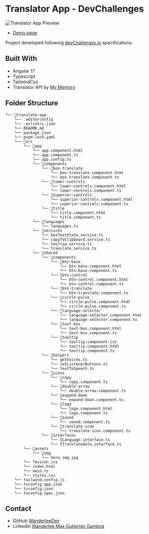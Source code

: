 # Translator App - DevChallenges

![Translator App Preview](https://www.dropbox.com/scl/fi/6yek6r2qyepibus5uutze/translateApp.png?rlkey=2boqblblmgm1xy6o2pdlw5of0&raw=1)

 - [Demo page](https://translate-app-six.vercel.app/)
 

Project developed following [devChallenges.io](https://devchallenges.io/) specifications.

## Built With

- Angular 17
- Typescript
- TailwindCss
- Translator API by [My Memory](https://mymemory.translated.net/doc/spec.php)

## Folder Structure

```
└── 📁translate-app
    └── .editorconfig
    └── .eslintrc.json
    └── README.md
    └── package.json
    └── pnpm-lock.yaml
    └── 📁src
        └── 📁app
            └── app.component.html
            └── app.component.ts
            └── app.config.ts
            └── 📁components
                └── 📁box-translate
                    └── box-translate.component.html
                    └── box-translate.component.ts
                └── 📁lower-controls
                    └── lower-controls.component.html
                    └── lower-controls.component.ts
                └── 📁superior-controls
                    └── superior-controls.component.html
                    └── superior-controls.component.ts
                └── 📁title
                    └── title.component.html
                    └── title.component.ts
            └── 📁languages
                └── languages.ts
            └── 📁services
                └── boxTextState.service.ts
                └── copyToClipboard.service.ts
                └── tooltip.service.ts
                └── translate.service.ts
            └── 📁shared
                └── 📁components
                    └── 📁btn-base
                        └── btn-base.component.html
                        └── btn-base.component.ts
                    └── 📁btn-control
                        └── btn-control.component.html
                        └── btn-control.component.ts
                    └── 📁btn-translate
                        └── btn-translate.component.ts
                    └── 📁circle-pulse
                        └── circle-pulse.component.html
                        └── circle-pulse.component.ts
                    └── 📁language-selector
                        └── language-selector.component.html
                        └── language-selector.component.ts
                    └── 📁text-box
                        └── text-box.component.html
                        └── text-box.component.ts
                    └── 📁tooltip
                        └── tooltip.component.css
                        └── tooltip.component.html
                        └── tooltip.component.ts
                └── 📁helpers
                    └── getVoices.ts
                    └── setListenerButtons.ts
                    └── textToSpeech.ts
                └── 📁icons
                    └── 📁copy
                        └── copy.component.ts
                    └── 📁double-arrow
                        └── double-arrow.component.ts
                    └── 📁expand-down
                        └── expand-down.component.ts
                    └── 📁logo
                        └── logo.component.html
                        └── logo.component.ts
                    └── 📁sound
                        └── sound.component.ts
                    └── 📁translate-icon
                        └── translate-icon.component.ts
                └── 📁interfaces
                    └── ILanguage.interface.ts
                    └── ITranslatedata.interface.ts
        └── 📁assets
            └── 📁img
                └── hero_img.jpg
        └── favicon.ico
        └── index.html
        └── main.ts
        └── styles.css
    └── tailwind.config.js
    └── tsconfig.app.json
    └── tsconfig.json
    └── tsconfig.spec.json
```

## Contact

- GitHub [WanderleeDev](https://github.com/WanderleeDev)
- LinkedIn [Wanderlee Max Gutierrez Gamboa](https://www.linkedin.com/in/wanderlee-max/)
